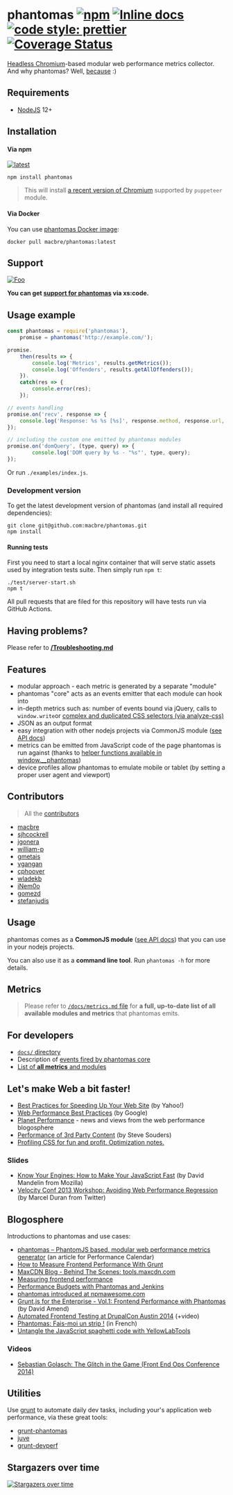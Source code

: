 phantomas
[![npm](https://img.shields.io/npm/dt/phantomas.svg)]()
[![Inline docs](http://inch-ci.org/github/macbre/phantomas.svg?branch=phantomas-v2)](http://inch-ci.org/github/macbre/phantomas)
[![code style: prettier](https://img.shields.io/badge/code_style-prettier-ff69b4.svg?style=flat-square)](https://github.com/prettier/prettier)
[![Coverage Status](https://coveralls.io/repos/github/macbre/phantomas/badge.svg?branch=devel&1)](https://coveralls.io/github/macbre/phantomas?branch=devel)
=========

[Headless Chromium](https://chromium.googlesource.com/chromium/src/+/lkgr/headless/README.md)-based modular web performance metrics collector. And why phantomas? Well, [because](http://en.wikipedia.org/wiki/Fantômas) :)

## Requirements

* [NodeJS](http://nodejs.org) 12+

## Installation

#### Via npm

<a href="https://www.npmjs.com/package/phantomas" title="latest"><img alt="latest" src="https://img.shields.io/npm/v/phantomas/latest.svg" /></a>

```
npm install phantomas
```

> This will install [a recent version of Chromium](https://github.com/GoogleChrome/puppeteer#installation) supported by `puppeteer` module.

#### Via Docker

You can use [phantomas Docker image](https://hub.docker.com/r/macbre/phantomas):

```
docker pull macbre/phantomas:latest
```

## Support

[![Foo](https://raw.githubusercontent.com/macbre/phantomas/devel/docs/phantomas-banner.png)](https://xscode.com/macbre/phantomas)

**You can get [support for phantomas](https://xscode.com/macbre/phantomas) via xs:code.**

## Usage example

```js
const phantomas = require('phantomas'),
    promise = phantomas('http://example.com/');

promise.
    then(results => {
        console.log('Metrics', results.getMetrics());
        console.log('Offenders', results.getAllOffenders());
    }).
    catch(res => {
        console.error(res);
    });

// events handling
promise.on('recv', response => {
    console.log('Response: %s %s [%s]', response.method, response.url, response.contentType);
});

// including the custom one emitted by phantomas modules
promise.on('domQuery', (type, query) => {
        console.log('DOM query by %s - "%s"', type, query);
});
```

Or run `./examples/index.js`.

### Development version

To get the latest development version of phantomas (and install all required dependencies):

```
git clone git@github.com:macbre/phantomas.git
npm install
```

#### Running tests

First you need to start a local nginx container that will serve static assets used by integration tests suite. Then simply run `npm t`:

```
./test/server-start.sh
npm t
```

All pull requests that are filed for this repository will have tests run via GitHub Actions.

## Having problems?

Please refer to **[/Troubleshooting.md](https://github.com/macbre/phantomas/blob/devel/Troubleshooting.md)**

## Features

* modular approach - each metric is generated by a separate "module"
* phantomas "core" acts as an events emitter that each module can hook into
* in-depth metrics such as: number of events bound via jQuery, calls to ``window.write``or [complex and duplicated CSS selectors (via analyze-css)](https://github.com/macbre/analyze-css)
* JSON as an output format
* easy integration with other nodejs projects via CommonJS module ([see API docs](https://github.com/macbre/phantomas/wiki/npm-module))
* metrics can be emitted from JavaScript code of the page phantomas is run against (thanks to [helper functions available in window.__phantomas](https://github.com/macbre/phantomas/wiki/Phantomas-scope))
* device profiles allow phantomas to emulate mobile or tablet (by setting a proper user agent and viewport)

## Contributors

> All the [contributors](https://github.com/macbre/phantomas/graphs/contributors)

* [macbre](https://github.com/macbre)
* [sjhcockrell](https://github.com/sjhcockrell)
* [jgonera](https://github.com/jgonera)
* [william-p](https://github.com/william-p)
* [gmetais](https://github.com/gmetais)
* [vgangan](https://github.com/vgangan)
* [cphoover](https://github.com/cphoover)
* [wladekb](https://github.com/wladekb)
* [iNem0o](https://github.com/iNem0o)
* [gomezd](https://github.com/gomezd)
* [stefanjudis](https://github.com/stefanjudis)

## Usage

phantomas comes as a **CommonJS module** ([see API docs](https://github.com/macbre/phantomas/wiki/npm-module)) that you can use in your nodejs projects.

You can also use it as a **command line tool**. Run `phantomas -h` for more details.

## Metrics

> Please refer to [`/docs/metrics.md` file](https://github.com/macbre/phantomas/blob/devel/docs/metrics.md) for **a full, up-to-date list of all available modules and metrics** that phantomas emits.

## For developers

* [`docs/` directory](https://github.com/macbre/phantomas/blob/devel/docs)
* Description of [events fired by phantomas core](https://github.com/macbre/phantomas/blob/devel/docs/events.md)
* [List of **all metrics** and modules](https://github.com/macbre/phantomas/blob/devel/docs/metrics.md)

## Let's make Web a bit faster!

* [Best Practices for Speeding Up Your Web Site](http://developer.yahoo.com/performance/rules.html) (by Yahoo!)
* [Web Performance Best Practices](https://developers.google.com/speed/docs/best-practices/rules_intro) (by Google)
* [Planet Performance](http://www.perfplanet.com/) - news and views from the web performance blogosphere
* [Performance of 3rd Party Content](http://stevesouders.com/p3pc/) (by Steve Souders)
* [Profiling CSS for fun and profit. Optimization notes.](http://perfectionkills.com/profiling-css-for-fun-and-profit-optimization-notes/)

### Slides

* [Know Your Engines: How to Make Your JavaScript Fast](http://cdn.oreillystatic.com/en/assets/1/event/60/Know%20Your%20Engines_%20How%20to%20Make%20Your%20JavaScript%20Fast%20Presentation%201.pdf) (by David Mandelin from Mozilla)
* [Velocity Conf 2013 Workshop: Avoiding Web Performance Regression](http://www.slideshare.net/marcelduran/velocity-conf-2013) (by Marcel Duran from Twitter)

## Blogosphere

Introductions to phantomas and use cases:

* [phantomas – PhantomJS based, modular web performance metrics generator](http://calendar.perfplanet.com/2013/phantomas/) (an article for Performance Calendar)
* [How to Measure Frontend Performance With Grunt](http://4waisenkinder.de/blog/2013/12/22/how-to-measure-frontend-performance-with-phantomas-and-grunt/)
* [MaxCDN Blog - Behind The Scenes: tools.maxcdn.com](http://blog.maxcdn.com/behind-scenes-tools-maxcdn-com/)
* [Measuring frontend performance](http://www.nephila.it/en/blog/2014/10/24/measuring-frontend-performance/)
* [Performance Budgets with Phantomas and Jenkins](http://fairl.es/2014/02/02/phantomas-performance-testing-and-jenkins/)
* [phantomas introduced at npmawesome.com](http://npmawesome.com/posts/2014-12-01-phantomas/)
* [Grunt.js for the Enterprise - Vol.1: Frontend Performance with Phantomas](http://www.slideshare.net/DavidAm/grunt-js-for-the-enterprise) (by David Amend)
* [Automated Frontend Testing at DrupalCon Austin 2014](https://austin2014.drupal.org/session/automated-frontend-testing) (+video)
* [Phantomas: Fais-moi un strip !](https://wooster.checkmy.ws/2014/01/phantomas-performance-website/) (in French)
* [Untangle the JavaScript spaghetti code with YellowLabTools](https://gmetais.github.io/yellowlabtools/2014/11/18/untangle_the_js_spaghetti_code.html)

### Videos

* [Sebastian Golasch: The Glitch in the Game (Front End Ops Conference 2014)](http://youtu.be/B_kwo5V6m_w?t=12m25s)

## Utilities

Use [grunt](http://gruntjs.com/) to automate daily dev tasks, including your's application web performance, via these great tools:

* [grunt-phantomas](https://github.com/stefanjudis/grunt-phantomas)
* [juve](https://github.com/jared-stilwell/juve)
* [grunt-devperf](https://github.com/gmetais/grunt-devperf)

## Stargazers over time

[![Stargazers over time](https://starchart.cc/macbre/phantomas.svg)](https://starchart.cc/macbre/phantomas)
